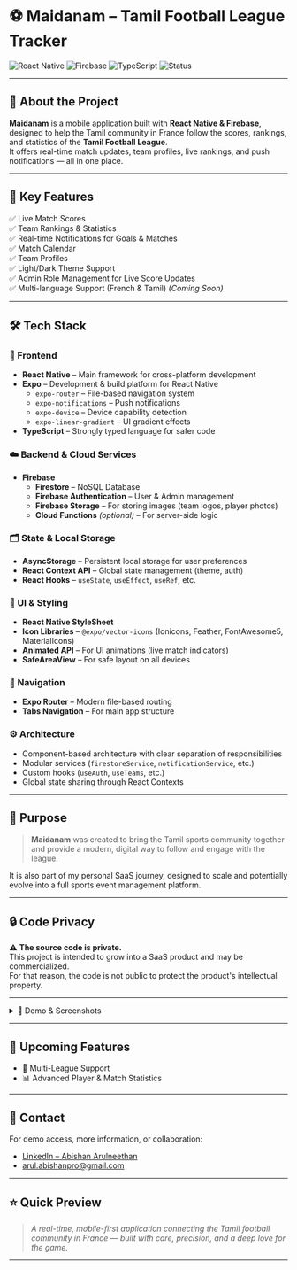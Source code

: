 # ⚽️ Maidanam – Tamil Football League Tracker

![React Native](https://img.shields.io/badge/React%20Native-20232A?style=for-the-badge&logo=react&logoColor=61DAFB)
![Firebase](https://img.shields.io/badge/Firebase-FFCA28?style=for-the-badge&logo=firebase&logoColor=white)
![TypeScript](https://img.shields.io/badge/TypeScript-007ACC?style=for-the-badge&logo=typescript&logoColor=white)
![Status](https://img.shields.io/badge/Code-Private-important?style=for-the-badge)

---

## 🚀 About the Project

**Maidanam** is a mobile application built with **React Native & Firebase**, designed to help the Tamil community in France follow the scores, rankings, and statistics of the **Tamil Football League**.  
It offers real-time match updates, team profiles, live rankings, and push notifications — all in one place.

---

## 📱 Key Features

✅ Live Match Scores  
✅ Team Rankings & Statistics  
✅ Real-time Notifications for Goals & Matches  
✅ Match Calendar  
✅ Team Profiles  
✅ Light/Dark Theme Support  
✅ Admin Role Management for Live Score Updates  
✅ Multi-language Support (French & Tamil) *(Coming Soon)*

---

## 🛠️ Tech Stack

### 🎯 Frontend

- **React Native** – Main framework for cross-platform development
- **Expo** – Development & build platform for React Native
  - `expo-router` – File-based navigation system
  - `expo-notifications` – Push notifications
  - `expo-device` – Device capability detection
  - `expo-linear-gradient` – UI gradient effects
- **TypeScript** – Strongly typed language for safer code

### ☁️ Backend & Cloud Services

- **Firebase**
  - **Firestore** – NoSQL Database
  - **Firebase Authentication** – User & Admin management
  - **Firebase Storage** – For storing images (team logos, player photos)
  - **Cloud Functions** *(optional)* – For server-side logic

### 🗂️ State & Local Storage

- **AsyncStorage** – Persistent local storage for user preferences
- **React Context API** – Global state management (theme, auth)
- **React Hooks** – `useState`, `useEffect`, `useRef`, etc.

### 🎨 UI & Styling

- **React Native StyleSheet**
- **Icon Libraries** – `@expo/vector-icons` (Ionicons, Feather, FontAwesome5, MaterialIcons)
- **Animated API** – For UI animations (live match indicators)
- **SafeAreaView** – For safe layout on all devices

### 🔀 Navigation

- **Expo Router** – Modern file-based routing
- **Tabs Navigation** – For main app structure

### ⚙️ Architecture

- Component-based architecture with clear separation of responsibilities
- Modular services (`firestoreService`, `notificationService`, etc.)
- Custom hooks (`useAuth`, `useTeams`, etc.)
- Global state sharing through React Contexts

---

## 🎯 Purpose

> **Maidanam** was created to bring the Tamil sports community together and provide a modern, digital way to follow and engage with the league.

It is also part of my personal SaaS journey, designed to scale and potentially evolve into a full sports event management platform.

---

## 🔒 Code Privacy

⚠️ **The source code is private.**  
This project is intended to grow into a SaaS product and may be commercialized.  
For that reason, the code is not public to protect the product's intellectual property.

---

<details>
<summary>📸 Demo & Screenshots</summary>

### 🎥 Video Demo
Available upon request.  
📩 Contact me for a private demo.

### 📱 App Screenshots
*(Screenshots)*

</details>

---

## 🚧 Upcoming Features

- 🏅 Multi-League Support
- 📊 Advanced Player & Match Statistics

---

## 📩 Contact

For demo access, more information, or collaboration:

- [LinkedIn – Abishan Arulneethan](https://www.linkedin.com/in/abishan-arulneethan)
- arul.abishanpro@gmail.com

---

## ⭐️ Quick Preview

> *A real-time, mobile-first application connecting the Tamil football community in France — built with care, precision, and a deep love for the game.*

---

